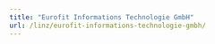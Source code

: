 ```yaml
---
title: "Eurofit Informations Technologie GmbH"
url: /linz/eurofit-informations-technologie-gmbh/
---
```

